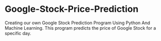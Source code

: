 # Google-Stock-Price-Prediction
Creating our  own Google Stock Prediction Program Using Python And Machine Learning. This program predicts the price of Google Stock for a specific day.
